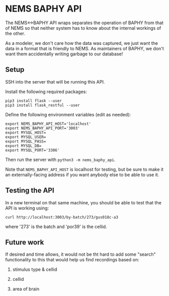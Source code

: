 # NEMS BAPHY API

The NEMS<->BAPHY API wraps separates the operation of BAPHY from that of NEMS so that neither system has to know about the internal workings of the other. 

As a modeler, we don't care how the data was captured, we just want the data in a format that is friendly to NEMS. As maintainers of BAPHY, we don't want them accidentally writing garbage to our database!


## Setup

SSH into the server that will be running this API.

Install the following required packages:
```
pip3 install flask --user
pip3 install flask_restful --user
```

Define the following environment variables (edit as needed):

```
export NEMS_BAPHY_API_HOST='localhost'
export NEMS_BAPHY_API_PORT='3003'
export MYSQL_HOST=
export MYSQL_USER=
export MYSQL_PASS=
export MYSQL_DB=
export MYSQL_PORT='3306'
```

Then run the server with `python3 -m nems_baphy_api`.

Note that `NEMS_BAPHY_API_HOST` is localhost for testing, but be sure to make it an externally-facing address if you want anybody else to be able to use it.


## Testing the API

In a new terminal on that same machine, you should be able to test that the API is working using:

```
curl http://localhost:3003/by-batch/273/gus018c-a3
```
  
where '273' is the batch and 'por39' is the cellid. 


## Future work

If desired and time allows, it would not be tht hard to add some "search" functionality to this that would help us find recordings based on:

1) stimulus type & cellid

2) cellid

3) area of brain


